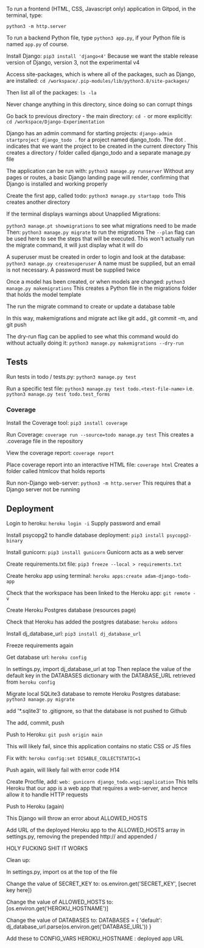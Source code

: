 To run a frontend (HTML, CSS, Javascript only) application in Gitpod, in the terminal, type:

`python3 -m http.server`

To run a backend Python file, type `python3 app.py`, if your Python file is named `app.py` of course.



Install Django:
`pip3 install 'django<4'`
Because we want the stable release version of Django, version 3, not the experimental v4


Access site-packages, which is where all of the packages, such as Django, are installed:
`cd /workspace/.pip-modules/lib/python3.8/site-packages/`

Then list all of the packages:
`ls -la`

Never change anything in this directory, since doing so can corrupt things

Go back to previous directory - the main directory:
`cd -`
or more explicitly:
`cd /workspace/Django-Experimentation`

Django has an admin command for starting projects:
`django-admin startproject django_todo .` for a project named django_todo. The dot . indicates that we want the project to be created in the current directory
This creates a directory / folder called django_todo and a separate manage.py file

The application can be run with:
`python3 manage.py runserver`
Without any pages or routes, a basic Django landing page will render, confirming that Django is installed and working properly

Create the first app, called todo:
`python3 manage.py startapp todo`
This creates another directory


If the terminal displays warnings about Unapplied Migrations:

`python3 manage.pt showmigrations` to see what migrations need to be made
Then:
`python3 manage.py migrate` to run the migrations
The `--plan` flag can be used here to see the steps that will be executed. This won't actually run the migrate command, it will just display what it will do

A superuser must be created in order to login and look at the database:
`python3 manage.py createsuperuser`
A name must be supplied, but an email is not necessary. A password must be supplied twice


Once a model has been created, or when models are changed:
`python3 manage.py makemigrations`
This creates a Python file in the migrations folder that holds the model template

The run the migrate command to create or update a database table

In this way, makemigrations and migrate act like git add., git commit -m, and git push

The dry-run flag can be applied to see what this command would do without actually doing it:
`python3 manage.py makemigrations --dry-run`





## Tests

Run tests in todo / tests.py:
`python3 manage.py test`

Run a specific test file:
`python3 manage.py test todo.<test-file-name>`
i.e.
`python3 manage.py test todo.test_forms`

### Coverage
Install the Coverage tool:
`pip3 install coverage`

Run Coverage:
`coverage run --source=todo manage.py test`
This creates a .coverage file in the repository

View the coverage report:
`coverage report`

Place coverage report into an interactive HTML file:
`coverage html`
Creates a folder called htmlcov that holds reports

Run non-Django web-server:
`python3 -m http.server`
This requires that a Django server not be running



## Deployment

Login to heroku:
`heroku login -i`
Supply password and email

Install psycopg2 to handle database deployment:
`pip3 install psycopg2-binary`

Install gunicorn:
`pip3 install gunicorn`
Gunicorn acts as a web server

Create requirements.txt file:
`pip3 freeze --local > requirements.txt`

Create heroku app using terminal:
`heroku apps:create adam-django-todo-app`

Check that the workspace has been linked to the Heroku app:
`git remote -v`

Create Heroku Postgres database (resources page)

Check that Heroku has added the postgres database:
`heroku addons`

Install dj_database_url:
`pip3 install dj_database_url`

Freeze requirements again

Get database url:
`heroku config`

In settings.py, import dj_database_url at top
Then replace the value of the default key in the DATABASES dictionary with the DATABASE_URL retrieved from `heroku config`

Migrate local SQLite3 database to remote Heroku Postgres database:
`python3 manage.py migrate`

add '*.sqlite3' to .gitignore, so that the database is not pushed to Github

The add, commit, push 

Push to Heroku:
`git push origin main`

This will likely fail, since this application contains no static CSS or JS files

Fix with:
`heroku config:set DISABLE_COLLECTSTATIC=1`

Push again, will likely fail with error code H14

Create Procfile, add:
`web: gunicorn django_todo.wsgi:application`
This tells Heroku that our app is a web app that requires a web-server, and hence allow it to handle HTTP requests

Push to Heroku (again)

This Django will throw an error about ALLOWED_HOSTS

Add URL of the deployed Heroku app to the ALLOWED_HOSTS array in settings.py, removing the prepended http:// and appended /

HOLY FUCKING SHIT IT WORKS

Clean up:

In settings.py, import os at the top of the file

Change the value of SECRET_KEY to:
os.environ.get('SECRET_KEY', [secret key here])

Change the value of ALLOWED_HOSTS to:
[os.environ.get('HEROKU_HOSTNAME')]

Change the value of DATABASES to:
DATABASES = {
    'default': dj_database_url.parse(os.environ.get('DATABASE_URL'))
}

Add these to CONFIG_VARS
HEROKU_HOSTNAME : deployed app URL








